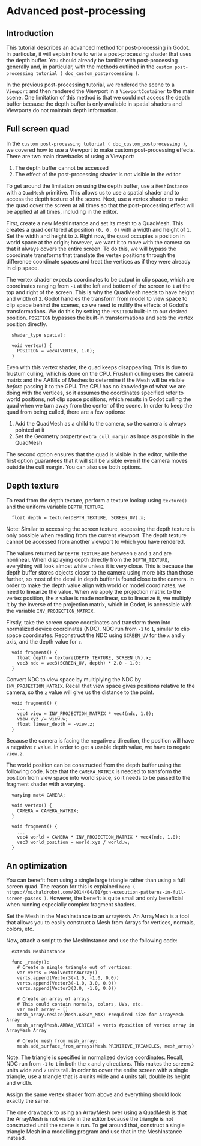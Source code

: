 

Advanced post-processing
========================

Introduction
------------

This tutorial describes an advanced method for post-processing in Godot.
In particular, it will explain how to write a post-processing shader that
uses the depth buffer. You should already be familiar with post-processing
generally and, in particular, with the methods outlined in the `custom post-processing tutorial ( doc_custom_postprocessing )`.

In the previous post-processing tutorial, we rendered the scene to a `Viewport`
and then rendered the Viewport in a `ViewportContainer`
to the main scene. One limitation of this method is that we could not access the
depth buffer because the depth buffer is only available in spatial shaders and
Viewports do not maintain depth information.

Full screen quad
----------------

In the `custom post-processing tutorial ( doc_custom_postprocessing )`, we
covered how to use a Viewport to make custom post-processing effects. There are
two main drawbacks of using a Viewport:

1. The depth buffer cannot be accessed
2. The effect of the post-processing shader is not visible in the editor

To get around the limitation on using the depth buffer, use a `MeshInstance`
with a `QuadMesh` primitive. This allows us to use a spatial
shader and to access the depth texture of the scene. Next, use a vertex shader
to make the quad cover the screen at all times so that the post-processing
effect will be applied at all times, including in the editor.

First, create a new MeshInstance and set its mesh to a QuadMesh. This creates a quad
centered at position `(0, 0, 0)` with a width and height of `1`. Set the width
and height to `2`. Right now, the quad occupies a position in world space at the
origin; however, we want it to move with the camera so that it always covers the
entire screen. To do this, we will bypass the coordinate transforms that translate
the vertex positions through the difference coordinate spaces and treat the vertices
as if they were already in clip space.

The vertex shader expects coordinates to be output in clip space, which are coordinates
ranging from `-1` at the left and bottom of the screen to `1` at the top and right
of the screen. This is why the QuadMesh needs to have height and width of `2`.
Godot handles the transform from model to view space to clip space behind the scenes,
so we need to nullify the effects of Godot's transformations. We do this by setting the
`POSITION` built-in to our desired position. `POSITION` bypasses the built-in transformations
and sets the vertex position directly.

```
  shader_type spatial;

  void vertex() {
    POSITION = vec4(VERTEX, 1.0);
  }
```

Even with this vertex shader, the quad keeps disappearing. This is due to frustum
culling, which is done on the CPU. Frustum culling uses the camera matrix and the
AABBs of Meshes to determine if the Mesh will be visible *before* passing it to the GPU.
The CPU has no knowledge of what we are doing with the vertices, so it assumes the
coordinates specified refer to world positions, not clip space positions, which results
in Godot culling the quad when we turn away from the center of the scene. In
order to keep the quad from being culled, there are a few options:

1. Add the QuadMesh as a child to the camera, so the camera is always pointed at it
2. Set the Geometry property `extra_cull_margin` as large as possible in the QuadMesh

The second option ensures that the quad is visible in the editor, while the first
option guarantees that it will still be visible even if the camera moves outside the cull margin.
You can also use both options.

Depth texture
-------------

To read from the depth texture, perform a texture lookup using `texture()` and
the uniform variable `DEPTH_TEXTURE`.

```
  float depth = texture(DEPTH_TEXTURE, SCREEN_UV).x;
```

Note:
 Similar to accessing the screen texture, accessing the depth texture is only
          possible when reading from the current viewport. The depth texture cannot be
          accessed from another viewport to which you have rendered.

The values returned by `DEPTH_TEXTURE` are between `0` and `1` and are nonlinear.
When displaying depth directly from the `DEPTH_TEXTURE`, everything will look almost
white unless it is very close. This is because the depth buffer stores objects closer
to the camera using more bits than those further, so most of the detail in depth
buffer is found close to the camera. In order to make the depth value align with world or
model coordinates, we need to linearize the value. When we apply the projection matrix to the
vertex position, the z value is made nonlinear, so to linearize it, we multiply it by the
inverse of the projection matrix, which in Godot, is accessible with the variable
`INV_PROJECTION_MATRIX`.

Firstly, take the screen space coordinates and transform them into normalized device
coordinates (NDC). NDC run from `-1` to `1`, similar to clip space coordinates.
Reconstruct the NDC using `SCREEN_UV` for the `x` and `y` axis, and
the depth value for `z`.

```
  void fragment() {
    float depth = texture(DEPTH_TEXTURE, SCREEN_UV).x;
    vec3 ndc = vec3(SCREEN_UV, depth) * 2.0 - 1.0;
  }
```

Convert NDC to view space by multiplying the NDC by `INV_PROJECTION_MATRIX`.
Recall that view space gives positions relative to the camera, so the `z` value will give us
the distance to the point.

```
  void fragment() {
    ...
    vec4 view = INV_PROJECTION_MATRIX * vec4(ndc, 1.0);
    view.xyz /= view.w;
    float linear_depth = -view.z;
  }
```

Because the camera is facing the negative `z` direction, the position will have a negative `z` value.
In order to get a usable depth value, we have to negate `view.z`.

The world position can be constructed from the depth buffer using the following code. Note
that the `CAMERA_MATRIX` is needed to transform the position from view space into world space, so
it needs to be passed to the fragment shader with a varying.

```
  varying mat4 CAMERA;

  void vertex() {
    CAMERA = CAMERA_MATRIX;
  }

  void fragment() {
    ...
    vec4 world = CAMERA * INV_PROJECTION_MATRIX * vec4(ndc, 1.0);
    vec3 world_position = world.xyz / world.w;
  }
```

An optimization
---------------

You can benefit from using a single large triangle rather than using a full
screen quad. The reason for this is explained `here ( https://michaldrobot.com/2014/04/01/gcn-execution-patterns-in-full-screen-passes )`.
However, the benefit is quite small and only beneficial when running especially
complex fragment shaders.

Set the Mesh in the MeshInstance to an `ArrayMesh`. An
ArrayMesh is a tool that allows you to easily construct a Mesh from Arrays for
vertices, normals, colors, etc.

Now, attach a script to the MeshInstance and use the following code:

```
  extends MeshInstance

  func _ready():
    # Create a single triangle out of vertices:
    var verts = PoolVector3Array()
    verts.append(Vector3(-1.0, -1.0, 0.0))
    verts.append(Vector3(-1.0, 3.0, 0.0))
    verts.append(Vector3(3.0, -1.0, 0.0))

    # Create an array of arrays.
    # This could contain normals, colors, UVs, etc.
    var mesh_array = []
    mesh_array.resize(Mesh.ARRAY_MAX) #required size for ArrayMesh Array
    mesh_array[Mesh.ARRAY_VERTEX] = verts #position of vertex array in ArrayMesh Array

    # Create mesh from mesh_array:
    mesh.add_surface_from_arrays(Mesh.PRIMITIVE_TRIANGLES, mesh_array)
```

Note:
 The triangle is specified in normalized device coordinates. Recall, NDC run
          from `-1` to `1` in both the `x` and `y` directions. This makes the screen
          `2` units wide and `2` units tall. In order to cover the entire screen with
          a single triangle, use a triangle that is `4` units wide and `4`
          units tall, double its height and width.

Assign the same vertex shader from above and everything should look exactly the same.

The one drawback to using an ArrayMesh over using a QuadMesh is that the ArrayMesh
is not visible in the editor because the triangle is not constructed until the scene
is run. To get around that, construct a single triangle Mesh in a modelling program
and use that in the MeshInstance instead.
